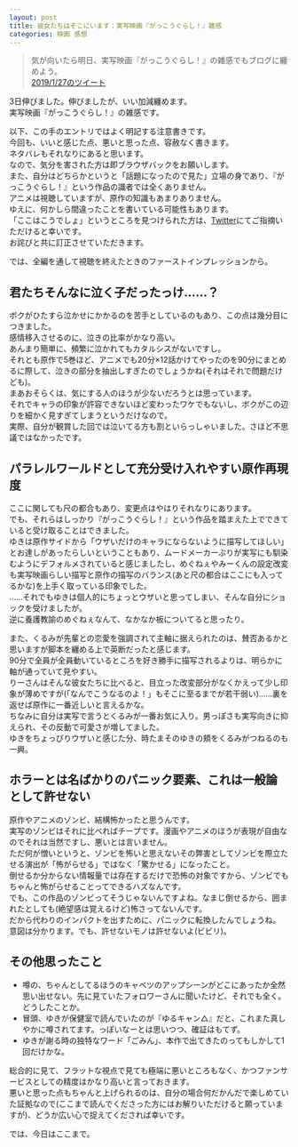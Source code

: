 ```yaml
---
layout: post
title: 彼女たちはそこにいます：実写映画『がっこうぐらし！』雑感
categories: 映画 感想
---
```


>気が向いたら明日、実写映画『がっこうぐらし！』の雑感でもブログに纏めよう。  
>[2019/1/27のツイート](https://twitter.com/s6jrmany/status/1089492772174741504)
  
3日伸びました。伸びましたが、いい加減纏めます。  
実写映画『がっこうぐらし！』の雑感です。

以下、この手のエントリではよく明記する注意書きです。  
今回も、いいと感じた点、悪いと思った点、容赦なく書きます。  
ネタバレもそれなりにあると思います。  
なので、気分を害された方は即ブラウザバックをお願いします。  
また、自分はどちらかというと「話題になったので見た」立場の身であり、『がっこうぐらし！』という作品の識者では全くありません。  
アニメは視聴していますが、原作の知識もあまりありません。  
ゆえに、何かしら間違ったことを書いている可能性もあります。  
「ここはこうでしょ」というところを見つけられた方は、[Twitter](https://twitter.com/s6jrmany)にてご指摘いただけると幸いです。  
お詫びと共に訂正させていただきます。

では、全編を通して視聴を終えたときのファーストインプレッションから。  

## 君たちそんなに泣く子だったっけ……？

ボクがひたすら泣かせにかかるのを苦手としているのもあり、この点は幾分目につきました。  
感情移入させるのに、泣きの比率がかなり高い。  
あんまり簡単に、頻繁に泣かれてもカタルシスがないですし。  
それとも原作で5巻ほど、アニメでも20分×12話かけてやったのを90分にまとめるに際して、泣きの部分を抽出しすぎたのでしょうかね(それはそれで問題だけども)。  
まあおそらくは、気にする人のほうが少ないだろうとは思っています。  
それでキャラの印象が許容できないほど変わったワケでもないし、ボクがこの辺りを細かく見すぎてしまうというだけなので。  
実際、自分が観賞した回では泣いてる方も割といらっしゃいました。さほど不思議ではなかったです。

## パラレルワールドとして充分受け入れやすい原作再現度

ここに関しても尺の都合もあり、変更点はやはりそれなりにあります。  
でも、それらはしっかり『がっこうぐらし！』という作品を踏まえた上でできていると受け取ることはできました。  
ゆきは原作サイドから「ウザいだけのキャラにならないように描写してほしい」とお達しがあったらしいということもあり、ムードメーカーぶりが実写にも馴染むようにデフォルメされていると感じましたし、めぐねぇやみーくんの設定改変も実写映画らしい描写と原作の描写のバランス(あと尺の都合はここにも入ってるかな)を上手く取っている印象でした。  
……それでもゆきは個人的にちょっとウザいと思ってしまい、そんな自分にショックを受けましたが。  
逆に養護教諭のめぐねぇなんて、なかなか板についてると思ったり。  

また、くるみが先輩との恋愛を強調されて主軸に据えられたのは、賛否あるかと思いますが脚本を纏める上で英断だったと感じます。  
90分で全員が全員動いているところを好き勝手に描写されるよりは、明らかに軸が通っていて見やすい。  
りーさんはそんな彼女たちに比べると、目立った改変部分がなくかえって少し印象が薄めですが(「なんでこうなるのよ！」もそこに至るまでが若干弱い)……裏を返せば原作に一番近しいと言えるかな。  
ちなみに自分は実写で言うとくるみが一番お気に入り。男っぽさも実写向きに抑えられ、その反動で可愛さが増してました。  
ゆきをちょっぴりウザいと感じた分、時たまそのゆきの頬をくるみがつねるのも一興。  

## ホラーとは名ばかりのパニック要素、これは一般論として許せない

原作やアニメのゾンビ、結構怖かったと思うんです。  
実写のゾンビはそれに比べればチープです。漫画やアニメのほうが表現が自由なのでそれは当然ですし、悪いとは言いません。  
ただ何が憎いというと、ゾンビを怖いと思えないその弊害としてゾンビを際立たせる演出が「怖がらせる」ではなく「驚かせる」になったこと。  
倒せるか分からない情報量では存在するだけで恐怖の対象ですから、ゾンビでもちゃんと怖がらせることってできるハズなんです。  
でも、この作品のゾンビってそうじゃないんですよね。なまじ倒せるから、囲まれたとしても(絶望感は覚えるけど)怖さってないんです。  
だから代わりのインパクトを出すために、パニックに転換したんでしょうね。  
意図は分かります。でも、許せないモノは許せないよ(ビビリ)。

## その他思ったこと

- 噂の、ちゃんとしてるほうのキャベツのアップシーンがどこにあったか全然思い出せない。先に見ていたフォロワーさんに聞いたけど、それでも全く。どうしたことか。  
- 冒頭、ゆきが保健室で読んでいたのが『ゆるキャン△』だと、これまた真しやかに噂されてます。っぽいなーとは思いつつ、確証はもてず。  
- ゆきが謝る時の独特なワード「ごみん」、本作で出てきたのってもしかして1回だけかな。  

総合的に見て、フラットな視点で見ても極端に悪いところもなく、かつファンサービスとしての精度はかなり高いと言っておきます。  
悪いと思った点もちゃんと上げられるのは、自分の場合何だかんだで楽しめていた証拠なので(ここまで読んでくださった方にはお解りいただけると願っていますが)、どうか広い心で捉えてくだされば幸いです。  

では、今日はここまで。
